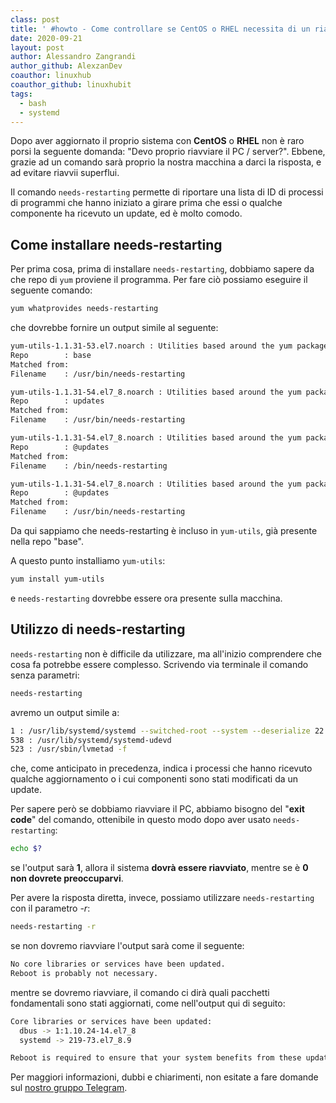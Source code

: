 ```yaml
---
class: post
title: ' #howto - Come controllare se CentOS o RHEL necessita di un riavvio completo dopo un aggiornamento'
date: 2020-09-21
layout: post
author: Alessandro Zangrandi
author_github: AlexzanDev
coauthor: linuxhub
coauthor_github: linuxhubit
tags:
  - bash  
  - systemd
---
```

Dopo aver aggiornato il proprio sistema con **CentOS** o **RHEL** non è raro porsi la seguente domanda: "Devo proprio riavviare il PC / server?". Ebbene, grazie ad un comando sarà proprio la nostra macchina a darci la risposta, e ad evitare riavvii superflui.

Il comando `needs-restarting` permette di riportare una lista di ID di processi di programmi che hanno iniziato a girare prima che essi o qualche componente ha ricevuto un update, ed è molto comodo.

## Come installare needs-restarting

Per prima cosa, prima di installare `needs-restarting`, dobbiamo sapere da che repo di `yum` proviene il programma. Per fare ciò possiamo eseguire il seguente comando:

```bash
yum whatprovides needs-restarting
```

che dovrebbe fornire un output simile al seguente:

```bash
yum-utils-1.1.31-53.el7.noarch : Utilities based around the yum package manager
Repo        : base
Matched from:
Filename    : /usr/bin/needs-restarting

yum-utils-1.1.31-54.el7_8.noarch : Utilities based around the yum package manager
Repo        : updates
Matched from:
Filename    : /usr/bin/needs-restarting

yum-utils-1.1.31-54.el7_8.noarch : Utilities based around the yum package manager
Repo        : @updates
Matched from:
Filename    : /bin/needs-restarting

yum-utils-1.1.31-54.el7_8.noarch : Utilities based around the yum package manager
Repo        : @updates
Matched from:
Filename    : /usr/bin/needs-restarting
```

Da qui sappiamo che needs-restarting è incluso in `yum-utils`, già presente nella repo "base".

A questo punto installiamo `yum-utils`:

```bash
yum install yum-utils
```

e `needs-restarting` dovrebbe essere ora presente sulla macchina.

## Utilizzo di needs-restarting

`needs-restarting` non è difficile da utilizzare, ma all'inizio comprendere che cosa fa potrebbe essere complesso. Scrivendo via terminale il comando senza parametri:

```bash
needs-restarting
```

avremo un output simile a:

```bash
1 : /usr/lib/systemd/systemd --switched-root --system --deserialize 22 
538 : /usr/lib/systemd/systemd-udevd 
523 : /usr/sbin/lvmetad -f
```

che, come anticipato in precedenza, indica i processi che hanno ricevuto qualche aggiornamento o i cui componenti sono stati modificati da un update.

Per sapere però se dobbiamo riavviare il PC, abbiamo bisogno del "**exit code**" del comando, ottenibile in questo modo dopo aver usato `needs-restarting`:

```bash
echo $?
```

se l'output sarà **1**, allora il sistema **dovrà essere riavviato**, mentre se è **0** **non dovrete preoccuparvi**. 

Per avere la risposta diretta, invece, possiamo utilizzare `needs-restarting` con il parametro *-r*:

```bash
needs-restarting -r
```

se non dovremo riavviare l'output sarà come il seguente:

```bash
No core libraries or services have been updated.
Reboot is probably not necessary.
```

mentre se dovremo riavviare, il comando ci dirà quali pacchetti fondamentali sono stati aggiornati, come nell'output qui di seguito:

```bash
Core libraries or services have been updated:
  dbus -> 1:1.10.24-14.el7_8
  systemd -> 219-73.el7_8.9

Reboot is required to ensure that your system benefits from these updates.
```

Per maggiori informazioni, dubbi e chiarimenti, non esitate a fare domande sul [nostro gruppo Telegram](https://t.me/linuxpeople).